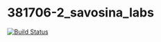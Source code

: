 # 381706-2_savosina_labs

[![Build Status](https://travis-ci.org/AleksandraSavosina/381706-2_savosina_labs.svg?branch=master)](https://travis-ci.org/AleksandraSavosina/381706-2_savosina_labs)
